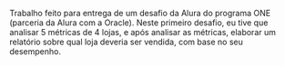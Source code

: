 Trabalho feito para entrega de um desafio da Alura do programa ONE (parceria da Alura com a Oracle).
Neste primeiro desafio, eu tive que analisar 5 métricas de 4 lojas, e após analisar as métricas, elaborar um relatório sobre qual loja deveria ser vendida, com base no seu desempenho.
